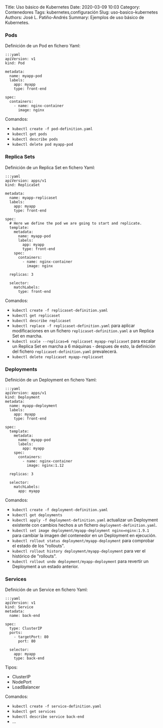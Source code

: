 Title: Uso básico de Kubernetes
Date: 2020-03-09 10:03
Category: Contenedores
Tags: kubernetes,configuración
Slug: uso-basico-kubernetes
Authors: José L. Patiño-Andrés
Summary: Ejemplos de uso básico de Kubernetes.

### Pods

Definición de un Pod en fichero Yaml:

    :::yaml
    apiVersion: v1
    kind: Pod

    metadata:
      name: myapp-pod
      labels:
        app: myapp
        type: front-end

    spec:
      containers:
        - name: nginx-container
          image: nginx

Comandos:

- `kubectl create -f pod-definition.yaml`
- `kubectl get pods`
- `kubectl describe pods`
- `kubectl delete pod myapp-pod`

### Replica Sets

Definición de un Replica Set en fichero Yaml:

    :::yaml
    apiVersion: apps/v1
    kind: ReplicaSet

    metadata:
      name: myapp-replicaset
      labels:
        app: myapp
        type: front-end
    
    spec:
      # Here we define the pod we are going to start and replicate.
      template:
        metadata:
          name: myapp-pod
          labels:
            app: myapp
            type: front-end
        spec:
          containers:
            - name: nginx-container
              image: nginx

      replicas: 3

      selector:
        matchLabels:
          type: front-end
    
Comandos:

- `kubectl create -f replicaset-definition.yaml`
- `kubectl get replicaset`
- `kubectl describe replicaset`
- `kubectl replace -f replicaset-definition.yaml` para aplicar modificaciones
  en un fichero `replicaset-definition.yaml` a un Replica Set en marcha.
- `kubectl scale --replicas=6 replicaset myapp-replicaset` para escalar un
  Replica Set en marcha a 6 máquinas - despues de esto, la definición del
  fichero `replicaset-definition.yaml` prevalecerá.
- `kubectl delete replicaset myapp-replicaset`

### Deployments

Definición de un Deployment en fichero Yaml:

    :::yaml
    apiVersion: apps/v1
    kind: Deployment
    metadata:
      name: myapp-deployment
      labels:
        app: myapp
        type: front-end
    
    spec:
      template:
        metadata:
          name: myapp-pod
          labels:
            app: myapp
        spec:
          containers:
            - name: nginx-container
              image: nginx:1.12
    
      replicas: 3
    
      selector:
        matchLabels:
          app: myapp

Comandos:

- `kubectl create -f deployment-definition.yaml`
- `kubectl get deployments`
- `kubectl apply -f deployment-definition.yaml` actualizar un Deployment
  existente con cambios hechos a un fichero `deployment-definition.yaml`.
- `kubectl set image deployment/myapp-deployment nginx=nginx:1.9.1` para cambiar 
  la imagen del contenedor en un Deployment en ejecución.
- `kubectl rollout status deployment/myapp-deployment` para comprobar el estado 
  de los "rollouts".
- `kubectl rollout history deployment/myapp-deployment` para ver el histórico de
  "rollouts".
- `kubectl rollout undo deployment/myapp-deployment` para revertir un Deployment 
  a un estado anterior.

### Services

Definición de un Service en fichero Yaml:

    :::yaml
    apiVersion: v1
    kind: Service
    metadata:
      name: back-end
    
    spec:
      type: ClusterIP
      ports:
        - targetPort: 80
          port: 80
    
      selector:
        app: myapp
        type: back-end

Tipos:

- ClusterIP
- NodePort
- LoadBalancer

Comandos:

- `kubectl create -f service-definition.yaml`
- `kubectl get services`
- `kubectl describe service back-end`
- ...
